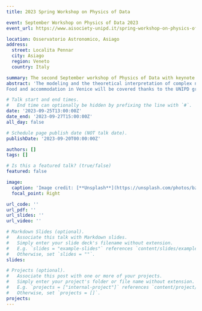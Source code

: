 ```yaml
---
title: 2023 Spring Workshop on Physics of Data

event: September Workshop on Physics of Data 2023
event_url: https://www.aisociety-unipd.it/spring-workshop-on-physics-of-data-2023/

location: Osservatorio Astronomico, Asiago
address:
  street: Localita Pennar
  city: Asiago
  region: Veneto
  country: Italy

summary: The second September workshop of Physics of Data with keynote speakers and alumni.
abstract: 'The modeling and the theoretical interpretation of complex natural phenomena from large amounts of data are at the core of the research in Physics. The Big Data revolution presents in this sense the challenges and opportunities for the physicists of today. This workshop will  provide an overview of the possible open problems and research paths in several that physicists of Data can tackle thanks to their training. Topics in Fundamental Physics, Astrophysics, Physics of Complex Systems, Quantum and Machine Learning will be presented through international researchers and young scholars, as well as alumni of the Physics of Data Master.
Food and accommodation in Venice will be covered thanks to the UNIPD grant in teaching innovation.'

# Talk start and end times.
#   End time can optionally be hidden by prefixing the line with `#`.
date: '2023-09-25T13:00:00Z'
date_end: '2023-09-27T15:00:00Z'
all_day: false

# Schedule page publish date (NOT talk date).
publishDate: '2023-09-20T00:00:00Z'

authors: []
tags: []

# Is this a featured talk? (true/false)
featured: false

image:
  caption: 'Image credit: [**Unsplash**](https://unsplash.com/photos/bzdhc5b3Bxs)'
  focal_point: Right

url_code: ''
url_pdf: ''
url_slides: ''
url_video: ''

# Markdown Slides (optional).
#   Associate this talk with Markdown slides.
#   Simply enter your slide deck's filename without extension.
#   E.g. `slides = "example-slides"` references `content/slides/example-slides.md`.
#   Otherwise, set `slides = ""`.
slides:

# Projects (optional).
#   Associate this post with one or more of your projects.
#   Simply enter your project's folder or file name without extension.
#   E.g. `projects = ["internal-project"]` references `content/project/deep-learning/index.md`.
#   Otherwise, set `projects = []`.
projects:
---
```


